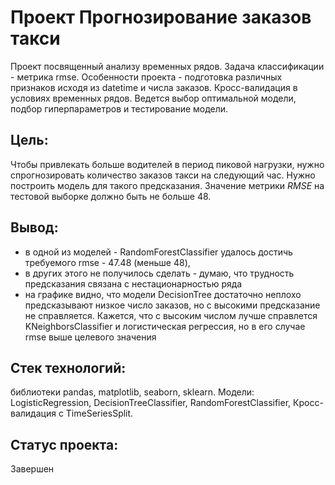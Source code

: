 # Проект Прогнозирование заказов такси  
Проект посвященный анализу временных рядов. Задача классификации - метрика rmse.
Особенности проекта - подготовка различных признаков исходя из datetime и числа заказов. Кросс-валидация в условиях временных рядов. Ведется выбор оптимальной модели, подбор гиперпараметров и тестирование модели.

## Цель:
Чтобы привлекать больше водителей в период пиковой нагрузки, нужно спрогнозировать количество заказов такси на следующий час. Нужно построить модель для такого предсказания. Значение метрики *RMSE* на тестовой выборке должно быть не больше 48.


## Вывод:
- в одной из моделей - RandomForestClassifier удалось достичь требуемого rmse - 47.48 (меньше 48),
- в других этого не получилось сделать - думаю, что трудность предсказания связана с нестационарностью ряда
- на графике видно, что модели DecisionTree достаточно неплохо предсказывают низкое число заказов, но с высокими предсказание не справляется. Кажется, что с высоким числом лучше справлется KNeighborsClassifier и логистическая регрессия, но в его случае rmse выше целевого значения

## Стек технологий:
библиотеки pandas, matplotlib, seaborn, sklearn. Модели: LogisticRegression, DecisionTreeClassifier, RandomForestClassifier, Кросс-валидация с TimeSeriesSplit.

## Статус проекта:
Завершен
